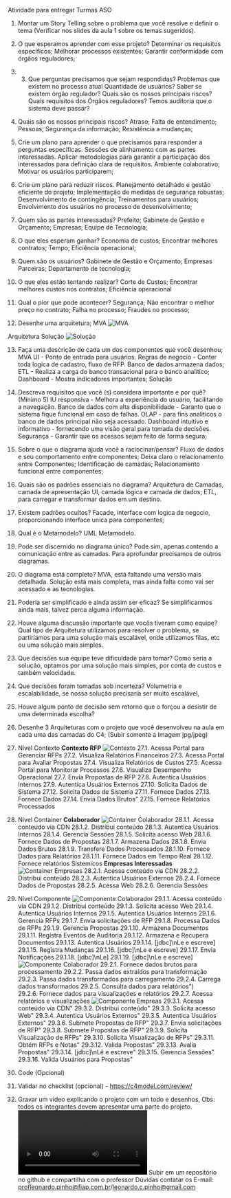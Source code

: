 Atividade para entregar Turmas ASO 
1. Montar um Story Telling sobre o problema que você resolve e definir o tema (Verificar nos 
slides da aula 1 sobre os temas sugeridos). 

2. O que esperamos aprender com esse projeto? 
Determinar os requisitos específicos;
Melhorar processos existentes;
Garantir conformidade com órgãos reguladores;


3. 3. Que perguntas precisamos que sejam respondidas? 
Problemas que existem no processo atual
Quantidade de usuários?
Saber se existem órgão regulador?
Quais são os nossos principais riscos?
Quais requisitos dos Órgãos reguladores?
Temos auditoria que o sistema deve passar?


4. Quais são os nossos principais riscos? 
Atraso;
Falta de entendimento;
Pessoas;
Segurança da informação;
Resistência a mudanças;

5. Crie um plano para aprender o que precisamos para responder a perguntas específicas. 
Sessões de alinhamento com as partes interessadas.
Aplicar metodologias para garantir a participação dos interessados para definição clara de requisitos.
Ambiente colaborativo;
Motivar os usuários participarem;


6. Crie um plano para reduzir riscos. 
Planejamento detalhado e gestão eficiente do projeto;
Implementação de medidas de segurança robustas;
Desenvolvimento de contingência;
Treinamentos para usuários;
Envolvimento dos usuários no processo de desenvolvimento;

7. Quem são as partes interessadas? 
Prefeito;
Gabinete de Gestão e Orçamento;
Empresas;
Equipe de Tecnologia;


8. O que eles esperam ganhar? 
Economia de custos;
Encontrar melhores contratos;
Tempo;
Eficiência operacional;



9. Quem são os usuários? 
Gabinete de Gestão e Orçamento;
Empresas Parceiras;
Departamento de tecnologia;

10. O que eles estão tentando realizar? 
Corte de Custos;
Encontrar melhores custos nos contratos;
Eficiência operacional

11. Qual o pior que pode acontecer? 
Segurança;
Não encontrar o melhor preço no contrato;
Falha no processo;
Fraudes no processo;


12. Desenhe uma arquitetura; 
MVA
![MVA](../images/arquitetura_omb-Arquitetura%20MVA.drawio.png)

Arquitetura Solução
![Solução](../images/arquitetura_omb-Arquitetura_solucao.drawio.png)

13. Faça uma descrição de cada um dos componentes que você desenhou; 
MVA
UI - Ponto de entrada para usuários.
Regras de negocio - Conter toda logica de cadastro, fluxo de RFP.
Banco de dados armazena dados;
ETL - Realiza a carga do banco transacional para o banco analitico;
Dashboard - Mostra indicadores importantes;
Solução

14. Descreva requisitos que você (s) considera importante e por quê? (Mínimo 5) 
IU responsiva - Melhora a experiência do usuário, facilitando a navegação.
Banco de dados com alta disponibilidade - Garanto que o sistema fique funcional em caso de falhas.
OLAP - para fins analiticos o banco de dados principal não seja acessado.
Dashboard intuitivo e informativo - fornecendo uma visão geral para tomada de decisões.
Segurança - Garantir que os acessos sejam feito de forma segura;

15. Sobre o que o diagrama ajuda você a raciocinar/pensar? 
Fluxo de dados e seu comportamento entre componentes;
Deixa claro o relacionamento entre Componentes;
Identificação de camadas;
Relacionamento funcional entre componentes;


16. Quais são os padrões essenciais no diagrama? 
Arquitetura de Camadas, camada de apresentação UI, camada lógica e camada de dados;
ETL, para carregar e transformar dados em um destino.

17. Existem padrões ocultos? 
Facade, interface com logica de negocio, proporcionando interface unica para componentes;

18. Qual é o Metamodelo? 
UML Metamodelo.

19. Pode ser discernido no diagrama único? 
Pode sim, apenas contendo a comunicação entre as camadas. Para aprofundar precisamos de outros diagramas.

20. O diagrama está completo? 
MVA, está faltando uma versão mais detalhada.
Solução está mais completa, mas ainda falta como vai ser acessado e as tecnologias.

21. Poderia ser simplificado e ainda assim ser eficaz? 
Se simplificarmos ainda mais, talvez perca alguma informação.

22. Houve alguma discussão importante que vocês tiveram como equipe? 
Qual tipo de Arquitetura utilizamos para resolver o problema, se partiríamos para uma solução mais escalável, onde utilizamos filas, etc ou uma solução mais simples.

23. Que decisões sua equipe teve dificuldade para tomar? 
Como seria a solução, optamos por uma solução mais simples, por conta de custos e também velocidade.

24. Que decisões foram tomadas sob incerteza? 
Volumetria e escalabilidade, se nossa solução precisaria ser muito escalável,

25. Houve algum ponto de decisão sem retorno que o forçou a desistir de uma determinada escolha? 

26. Desenhe 3 Arquiteturas com o projeto que você desenvolveu na aula em cada uma das 
camadas do C4; (Subir somente a Imagem jpg/jpeg) 

27. Nível Contexto 
**Contexto RFP**
![Contexto](../images/c4/context/c4_context.png)
27.1. Acessa Portal para Gerenciar RFPs
27.2. Visualiza Relatórios Financeiros
27.3. Acessa Portal para Avaliar Propostas
27.4. Visualiza Relatórios de Custos
27.5. Acessa Portal para Monitorar Processos
27.6. Visualiza Desempenho Operacional
27.7. Envia Propostas de RFP
27.8. Autentica Usuários Internos
27.9. Autentica Usuários Externos
27.10. Solicita Dados de Sistema
27.12. Solicita Dados de Sistema
27.11. Fornece Dados
27.13. Fornece Dados
27.14. Envia Dados Brutos"
27.15. Fornece Relatórios Processados


28. Nível Container 
**Colaborador**
![Container Colaborador](../images/c4/container/container_colaborador.png)
28.1.1. Acessa conteúdo via CDN
28.1.2. Distribui conteúdo
28.1.3. Autentica Usuários Internos
28.1.4. Gerencia Sessões
28.1.5. Solicita acesso Web
28.1.6. Fornece Dados de Propostas
28.1.7. Armazena Dados
28.1.8. Envia Dados Brutos
28.1.9. Transfere Dados Processados
28.1.10. Fornece Dados para Relatórios
28.1.11. Fornece Dados em Tempo Real
28.1.12. Fornece relatórios Sistemicos
**Empresas Interessadas**
![Container Empresas](../images/c4/container/container_empresas.png)
28.2.1. Acessa conteúdo via CDN
28.2.2. Distribui conteúdo
28.2.3. Autentica Usuários Externos
28.2.4. Fornece Dados de Propostas
28.2.5. Acessa Web
28.2.6. Gerencia Sessões

29. Nível Componente 
![Componente Colaborador](../images/c4/component/canal_colaborador.png)
29.1.1. Acessa conteúdo via CDN
29.1.2. Distribui conteúdo
29.1.3. Solicita acesso Web
29.1.4. Autentica Usuários Internos
29.1.5. Autentica Usuários Internos
29.1.6. Gerencia RFPs
29.1.7. Envia solicitações de RFP
29.1.8. Processa Dados de RFPs
29.1.9. Gerencia Propostas
29.1.10. Armazena Documentos
29.1.11. Registra Eventos de Auditoria
29.1.12. Armazena e Recupera Documentos
29.1.13. Autentica Usuários
29.1.14. [jdbc]\nLe e escreve]
29.1.15. Registra Mudanças
29.1.16. [jdbc]\nLe e escreve]
29.1.17. Envia Notificações
29.1.18. [jdbc]\nLe]
29.1.19. [jdbc]\nLe e escreve]
![Componente Colaborador](../images/c4/component/dashboard_colaborador.png)
29.2.1. Fornece dados brutos para processamento
29.2.2. Passa dados extraídos para transformação
29.2.3. Passa dados transformados para carregamento
29.2.4. Carrega dados transformados
29.2.5. Consulta dados para relatórios")  
29.2.6. Fornece dados para visualizações e relatórios
29.2.7. Acessa relatórios e visualizações
![Componente Empreas](../images/c4/component/canal_empresas.png)
29.3.1. Acessa conteúdo via CDN"
29.3.2. Distribui conteúdo"
29.3.3. Solicita acesso Web"
29.3.4. Autentica Usuários Externos"
29.3.5. Autentica Usuários Externos"
29.3.6. Submete Propostas de RFP"
29.3.7. Envia solicitações de RFP"
29.3.8. Submete Propostas de RFP"
29.3.9. Solicita Visualização de RFPs"
29.3.10. Solicita Visualização de RFPs"
29.3.11. Obtém RFPs e Notas"
29.3.12. Valida Propostas"
29.3.13. Avalia Propostas"
29.3.14. [jdbc]\nLê e escreve"
29.3.15. Gerencia Sessões"
29.3.16. Valida Usuários para Propostas"
30. Code (Opcional) 
31. Validar no checklist (opcional) - https://c4model.com/review/ 
32. Gravar um vídeo explicando o projeto com um todo e desenhos, Obs: todos os integrantes 
devem apresentar uma parte do projeto. 
![](./doc/apresentacao_projeto.mp4)
Subir em um repositório no github e compartilha com o professor 
Dúvidas contatar os E-mail: 
profleonardo.pinho@fiap.com.br/leonardo.c.pinho@gmail.com 
